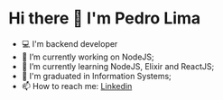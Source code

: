 <h1>Hi there 👋 I'm Pedro Lima</h1>
<ul>
  <li>💻 I'm backend developer</li>
  <li>🔭 I’m currently working on NodeJS;</li>
  <li>🌱 I’m currently learning NodeJS, Elixir and ReactJS;</li>
  <li>📝 I'm graduated in Information Systems;</li>
  <li>📫 How to reach me: <a href="https://www.linkedin.com/in/pedrohlimadev/">Linkedin</a></li>
</ul>

